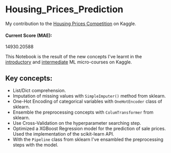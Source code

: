# Housing_Prices_Prediction

My contribution to the [Housing Prices Competition](https://www.kaggle.com/c/home-data-for-ml-course) on Kaggle.

#### Current Score (MAE): 
14930.20588

This Notebook is the result of the new concepts I've learnt in the [introductory](https://www.kaggle.com/learn/intro-to-machine-learning) and [intermediate](https://www.kaggle.com/learn/intermediate-machine-learning) ML micro-courses on Kaggle. 

## Key concepts:
+ List/Dict comprehension.
+ Imputation of missing values with `SimpleImputer()` method from sklearn.
+ One-Hot Encoding of categorical variables with `OneHotEncoder` class of sklearn.
+ Ensemble the preprocessing concepts with `ColumTransformer` from sklearn.
+ Use Cross-Validation on the hyperparameter searching step. 
+ Optimized a XGBoost Regression model for the prediction of sale prices. Used the implementation of the scikit-learn API.
+ With the `Pipeline` class from sklearn I've ensambled the preprocessing steps with the model.
